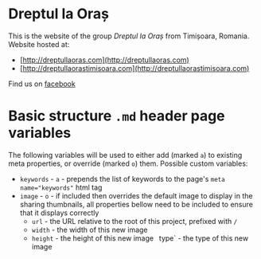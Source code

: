 Dreptul la Oraș
=======
This is the website of the group _Dreptul la Oraș_ from Timișoara, Romania.
Website hosted at:
  - [http://dreptullaoras.com](http://dreptullaoras.com) 
  - [http://dreptullaorastimisoara.com](http://dreptullaorastimisoara.com) 

Find us on [facebook](https://www.facebook.com/dreptullaorasTM) 

Basic structure `.md` header page variables
======
The following variables will be used to either add (marked `a`) to existing meta properties, or override (marked `o`) them. Possible custom variables:
  - `keywords` - `a` - prepends the list of keywords to the page's `meta name="keywords"` html tag
  - `image` - `o` - if included then overrides the default image to display in the sharing thumbnails, all properties bellow need to be included to ensure that it displays correctly
    - `url` - the URL relative to the root of this project, prefixed with `/`
    - `width` - the width of this new image
    - `height` - the height of this new image
    ` `type` - the type of this new image